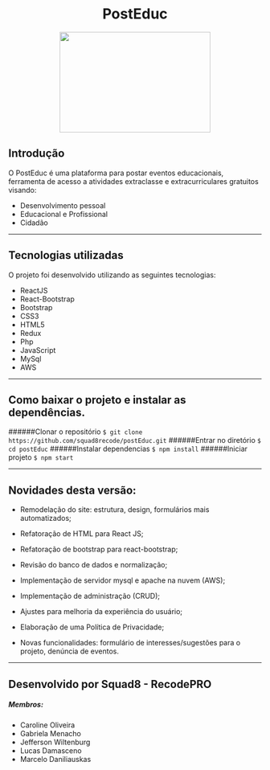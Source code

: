 <div style="text-align:center">
<h1>PostEduc</h1>
<img src="https://user-images.githubusercontent.com/77171167/105565542-0f21ea80-5d06-11eb-9912-41ba913e43fe.png" width="300" height="200" text-align="center">

</div>

## Introdução

O PostEduc é uma plataforma para postar eventos educacionais, ferramenta de acesso a atividades extraclasse e extracurriculares gratuitos visando:
- Desenvolvimento pessoal
- Educacional e Profissional
- Cidadão
___

## Tecnologias utilizadas

O projeto foi desenvolvido utilizando as seguintes tecnologias:

- ReactJS
- React-Bootstrap
- Bootstrap
- CSS3
- HTML5
- Redux
- Php
- JavaScript
- MySql
- AWS
___

## Como baixar o projeto e instalar as dependências.

######Clonar o repositório
`$ git clone https://github.com/squad8recode/postEduc.git`
######Entrar no diretório
`$ cd postEduc`
######Instalar dependencias
`$ npm install`
######Iniciar projeto
`$ npm start`
___
## Novidades desta versão:
- Remodelação do site: estrutura, design, formulários mais automatizados;

- Refatoração de HTML para React JS;

- Refatoração de bootstrap para react-bootstrap;

- Revisão do banco de dados e normalização;

- Implementação de servidor mysql e apache na nuvem (AWS);

- Implementação de administração (CRUD);

- Ajustes para melhoria da experiência do usuário;

- Elaboração de uma Política de Privacidade;

- Novas funcionalidades: formulário de interesses/sugestões para o projeto, denúncia de eventos.
____

## Desenvolvido por Squad8 - RecodePRO
##### Membros:
- Caroline Oliveira
- Gabriela Menacho
- Jefferson Wiltenburg
- Lucas Damasceno
- Marcelo Daniliauskas

